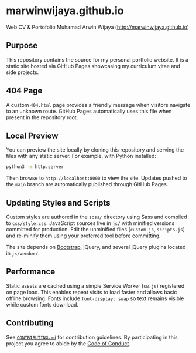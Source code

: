 # marwinwijaya.github.io
Web CV &amp; Portofolio Muhamad Arwin Wijaya (http://marwinwijaya.github.io)

## Purpose
This repository contains the source for my personal portfolio website. It is a
static site hosted via GitHub Pages showcasing my curriculum vitae and side
projects.

## 404 Page

A custom `404.html` page provides a friendly message when visitors navigate to an unknown route. GitHub Pages automatically uses this file when present in the repository root.

## Local Preview
You can preview the site locally by cloning this repository and serving the
files with any static server. For example, with Python installed:

```bash
python3 -m http.server
```

Then browse to `http://localhost:8000` to view the site. Updates pushed to the
`main` branch are automatically published through GitHub Pages.

## Updating Styles and Scripts
Custom styles are authored in the `scss/` directory using Sass and compiled to
`css/style.css`.
JavaScript sources live in `js/` with minified versions committed for
production. Edit the unminified files (`custom.js`, `scripts.js`) and re-minify
them using your preferred tool before committing.

The site depends on [Bootstrap](https://getbootstrap.com/), jQuery, and several
jQuery plugins located in `js/vendor/`.

## Performance
Static assets are cached using a simple Service Worker (`sw.js`) registered on
page load. This enables repeat visits to load faster and allows basic offline
browsing. Fonts include `font-display: swap` so text remains visible while custom
fonts download.

## Contributing
See [`CONTRIBUTING.md`](CONTRIBUTING.md) for contribution guidelines. By
participating in this project you agree to abide by the
[Code of Conduct](CODE_OF_CONDUCT.md).
